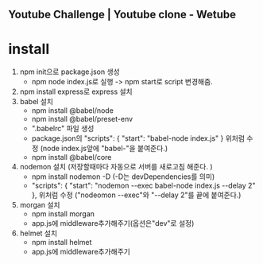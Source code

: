 ## Youtube Challenge | Youtube clone - Wetube

# install

1. npm init으로 package.json 생성
   - npm node index.js로 실행 -> npm start로 script 변경해줌.
2. npm install express로 express 설치
3. babel 설치
   - npm install @babel/node
   - npm install @babel/preset-env
   - ".babelrc" 파일 생성
   - package.json의 "scripts": {
     "start": "babel-node index.js"
     } 위처럼 수정 (node index.js앞에 "babel-"을 붙여준다.)
   - npm install @babel/core
4. nodemon 설치 (저장할때마다 자동으로 서버를 새로고침 해준다. )
   - npm install nodemon -D (-D는 devDependencies를 의미)
   - "scripts": {
     "start": "nodemon --exec babel-node index.js --delay 2"
     }, 위처럼 수정 ("nodeomon --exec"와 "--delay 2"를 끝에 붙여준다.)
5. morgan 설치
   - npm install morgan
   - app.js에 middleware추가해주기(옵션은"dev"로 설정)
6. helmet 설치
   - npm install helmet
   - app.js에 middleware추가해주기
